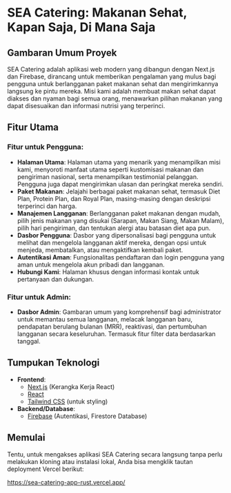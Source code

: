 # SEA Catering: Makanan Sehat, Kapan Saja, Di Mana Saja
## Gambaran Umum Proyek

SEA Catering adalah aplikasi web modern yang dibangun dengan Next.js dan Firebase, dirancang untuk memberikan pengalaman yang mulus bagi pengguna untuk berlangganan paket makanan sehat dan mengirimkannya langsung ke pintu mereka. Misi kami adalah membuat makan sehat dapat diakses dan nyaman bagi semua orang, menawarkan pilihan makanan yang dapat disesuaikan dan informasi nutrisi yang terperinci.

## Fitur Utama

### Fitur untuk Pengguna:

* **Halaman Utama**: Halaman utama yang menarik yang menampilkan misi kami, menyoroti manfaat utama seperti kustomisasi makanan dan pengiriman nasional, serta menampilkan testimonial pelanggan. Pengguna juga dapat mengirimkan ulasan dan peringkat mereka sendiri.
* **Paket Makanan**: Jelajahi berbagai paket makanan sehat, termasuk Diet Plan, Protein Plan, dan Royal Plan, masing-masing dengan deskripsi terperinci dan harga.
* **Manajemen Langganan**: Berlangganan paket makanan dengan mudah, pilih jenis makanan yang disukai (Sarapan, Makan Siang, Makan Malam), pilih hari pengiriman, dan tentukan alergi atau batasan diet apa pun.
* **Dasbor Pengguna**: Dasbor yang dipersonalisasi bagi pengguna untuk melihat dan mengelola langganan aktif mereka, dengan opsi untuk menjeda, membatalkan, atau mengaktifkan kembali paket.
* **Autentikasi Aman**: Fungsionalitas pendaftaran dan login pengguna yang aman untuk mengelola akun pribadi dan langganan.
* **Hubungi Kami**: Halaman khusus dengan informasi kontak untuk pertanyaan dan dukungan.

### Fitur untuk Admin:

* **Dasbor Admin**: Gambaran umum yang komprehensif bagi administrator untuk memantau semua langganan, melacak langganan baru, pendapatan berulang bulanan (MRR), reaktivasi, dan pertumbuhan langganan secara keseluruhan. Termasuk fitur filter data berdasarkan tanggal.

## Tumpukan Teknologi

* **Frontend**:
    * [Next.js](https://nextjs.org/) (Kerangka Kerja React)
    * [React](https://react.dev/)
    * [Tailwind CSS](https://tailwindcss.com/) (untuk styling)
* **Backend/Database**:
    * [Firebase](https://firebase.google.com/) (Autentikasi, Firestore Database)

## Memulai
Tentu, untuk mengakses aplikasi SEA Catering secara langsung tanpa perlu melakukan kloning atau instalasi lokal, Anda bisa mengklik tautan deployment Vercel berikut:

https://sea-catering-app-rust.vercel.app/